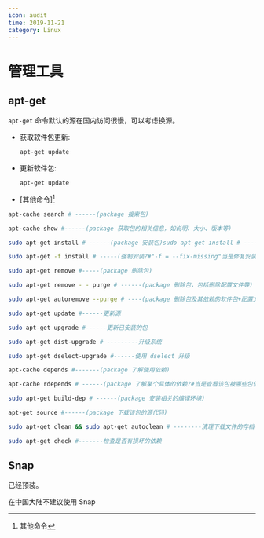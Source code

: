 ```yaml
---
icon: audit
time: 2019-11-21
category: Linux
---
```


# 管理工具

## apt-get

`apt-get` 命令默认的源在国内访问很慢，可以考虑换源。

- 获取软件包更新:

  ```bash
  apt-get update
  ```

- 更新软件包:

  ```bash
  apt-get update
  ```

- [其他命令][^order]

[^order]: 其他命令

  ```bash
  apt-cache search # ------(package 搜索包)

  apt-cache show #------(package 获取包的相关信息，如说明、大小、版本等)

  sudo apt-get install # ------(package 安装包)sudo apt-get install # -----(package - - reinstall 重新安装包)

  sudo apt-get -f install # -----(强制安装?#"-f = --fix-missing"当是修复安装吧...)

  sudo apt-get remove #-----(package 删除包)

  sudo apt-get remove - - purge # ------(package 删除包，包括删除配置文件等)

  sudo apt-get autoremove --purge # ----(package 删除包及其依赖的软件包+配置文件等(只对6.10有效，强烈推荐))

  sudo apt-get update #------更新源

  sudo apt-get upgrade #------更新已安装的包

  sudo apt-get dist-upgrade # ---------升级系统

  sudo apt-get dselect-upgrade #------使用 dselect 升级

  apt-cache depends #-------(package 了解使用依赖)

  apt-cache rdepends # ------(package 了解某个具体的依赖?#当是查看该包被哪些包依赖吧...)

  sudo apt-get build-dep # ------(package 安装相关的编译环境)

  apt-get source #------(package 下载该包的源代码)

  sudo apt-get clean && sudo apt-get autoclean # --------清理下载文件的存档 && 只清理过时的包

  sudo apt-get check #-------检查是否有损坏的依赖
  ```

## Snap

已经预装。

在中国大陆不建议使用 Snap
